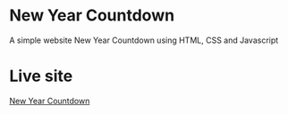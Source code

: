 # New Year Countdown
A simple website New Year Countdown using HTML, CSS and Javascript

# Live site
[New Year Countdown](https://new-year-countdown.onrender.com/)
